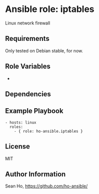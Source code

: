 # Ansible role: iptables
Linux network firewall

## Requirements
Only tested on Debian stable, for now.

## Role Variables
+ 

## Dependencies

## Example Playbook

```
- hosts: linux
  roles:
    - { role: ho-ansible.iptables }
```

## License
MIT

## Author Information
Sean Ho, https://github.com/ho-ansible/
